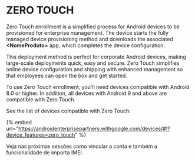 # ZERO TOUCH

Zero Touch enrollment is a simplified process for Android devices to be provisioned for enterprise management. The device starts the fully managed device provisioning method and downloads the associated **\<NomeProduto>** app, which completes the device configuration.

This deployment method is perfect for corporate Android devices, making large-scale deployments quick, easy and secure. Zero Touch simplifies online device configuration and shipping with enhanced management so that employees can open the box and get started.

To use Zero Touch enrollment, you'll need devices compatible with Android 8.0 or higher. In addition, all devices with Android 9 and above are compatible with Zero Touch.

See the list of devices compatible with Zero Touch:

{% embed url="https://androidenterprisepartners.withgoogle.com/devices/#!?device_features=zero_touch" %}

Veja nas próximas sessões como vincular a conta e também a funcionalidade de importa IMEI.
